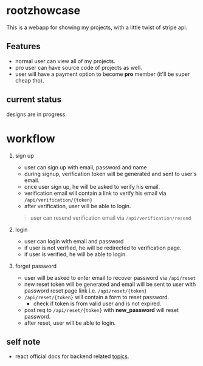 # rootzhowcase

This is a webapp for showing my projects, with a little twist of stripe api.

## Features

* normal user can view all of my projects.
* pro user can have source code of projects as well.
* user will have a payment option to become **pro** member (it'll be super cheap tho).

## current status

designs are in progress.

#   workflow 

1.  sign up
    * user can sign up with email, password and name
    * during signup, verification token will be generated and sent to user's email.
    * once user sign up, he will be asked to verify his email.
    * verification email will contain a link to verify his email via `/api/verification/{token}`
    * after verification, user will be able to login.
    > user can resend verification email via `/api/verification/resend`

2.  login
    * user can login with email and password
    * if user is not verified, he will be redirected to verification page.
    * if user is verified, he will be able to login.

3.  forget password
    * user will be asked to enter email to recover password via `/api/reset`
    * new reset token will be generated and email will be sent to user with password reset page link i.e. `/api/reset/{token}`
    * `/api/reset/{token}` will contain a form to reset password.
        * check if token is from valid user and is not expired.
    * post req to `/api/reset/{token}` with **new_password** will reset password.
    * after reset, user will be able to login.

## self note

* react official docs for backend related [topics](https://create-react-app.dev/docs/proxying-api-requests-in-development).
